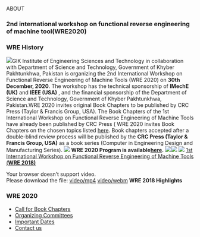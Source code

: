ABOUT
### 2nd international workshop on functional reverse engineering of machine tool(WRE2020)
### WRE History
![](https://giki.edu.pk/wp-content/uploads/2021/11/1628662790_9780367365806.jpg)GIK Institute of Engineering Sciences and Technology in collaboration with Department of Science and Technology, Government of Khyber Pakhtunkhwa, Pakistan is organizing the 2nd International Workshop on Functional Reverse Engineering of Machine Tools (WRE 2020) on **30th December, 2020**. The workshop has the technical sponsorship of **IMechE (UK)** and **IEEE (USA)** , and the financial sponsorship of the Department of Science and Technology, Government of Khyber Pakhtunkhwa, Pakistan.WRE 2020 invites original Book Chapters to be published by CRC Press (Taylor & Francis Group, USA). The Book Chapters of the 1st International Workshop on Functional Reverse Engineering of Machine Tools have already been published by CRC Press (
WRE 2020 invites Book Chapters on the chosen topics listed [here](https://giki.edu.pk/rd/rd-fcs/wre2020/call-for-book-chapters/). Book chapters accepted after a double-blind review process will be published by the **CRC Press (Taylor & Francis Group, USA)** as a book series (Computer in Engineering Design and Manufacturing Series).
[![](https://giki.edu.pk/rd/rd-fcs/wre2020/)](https://www.giki.edu.pk/Attachment/news-737/1010/WRE-2020-Program.pdf)
**WRE 2020 Program is available[here](https://giki.edu.pk/wp-content/uploads/2021/11/WRE-2020-Program.pdf).**
![](https://giki.edu.pk/rd/rd-fcs/wre2020/)![](https://giki.edu.pk/rd/rd-fcs/wre2020/) ![](https://giki.edu.pk/rd/rd-fcs/wre2020/)
[1st International Workshop on Functional Reverse Engineering of Machine Tools (](https://giki.edu.pk/rd/rd-fcs/wre2018/)**[WRE 2018](https://giki.edu.pk/rd/rd-fcs/wre2018/)**[**)**](https://giki.edu.pk/rd/rd-fcs/wre2018/)
  
Your browser doesn’t support video.  
Please download the file: [video/mp4](https://giki.edu.pk/wp-content/uploads/2021/11/WRE_Highlights_Final_2018.mp4) [video/webm](https://giki.edu.pk/wp-content/uploads/2021/11/WRE_Highlights_Final_2018.mp4)
**WRE 2018 Highlights**
### WRE 2020
  * [Call for Book Chapters](https://giki.edu.pk/rd/rd-fcs/wre2020/call-for-book-chapters/)
  * [Organizing Committees](https://giki.edu.pk/rd/rd-fcs/wre2020/organizing-committees/)
  * [Important Dates](https://giki.edu.pk/rd/rd-fcs/wre2020/important-dates-2/)
  * [Contact us](https://giki.edu.pk/rd/rd-fcs/wre2020/wre-contact-us/)


